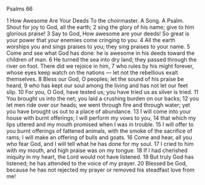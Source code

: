 Psalms 66

1	How Awesome Are Your Deeds To the choirmaster. A Song. A Psalm. Shout for joy to God, all the earth;
2	sing the glory of his name; give to him glorious praise!
3	Say to God, How awesome are your deeds! So great is your power that your enemies come cringing to you.
4	All the earth worships you and sings praises to you; they sing praises to your name.
5	Come and see what God has done: he is awesome in his deeds toward the children of man.
6	He turned the sea into dry land; they passed through the river on foot. There did we rejoice in him,
7	who rules by his might forever, whose eyes keep watch on the nations — let not the rebellious exalt themselves.
8	Bless our God, O peoples; let the sound of his praise be heard,
9	who has kept our soul among the living and has not let our feet slip.
10	For you, O God, have tested us; you have tried us as silver is tried.
11	You brought us into the net; you laid a crushing burden on our backs;
12	you let men ride over our heads; we went through fire and through water; yet you have brought us out to a place of abundance.
13	I will come into your house with burnt offerings; I will perform my vows to you,
14	that which my lips uttered and my mouth promised when I was in trouble.
15	I will offer to you burnt offerings of fattened animals, with the smoke of the sacrifice of rams; I will make an offering of bulls and goats.
16	Come and hear, all you who fear God, and I will tell what he has done for my soul.
17	I cried to him with my mouth, and high praise was on my tongue.
18	If I had cherished iniquity in my heart, the Lord would not have listened.
19	But truly God has listened; he has attended to the voice of my prayer.
20	Blessed be God, because he has not rejected my prayer or removed his steadfast love from me!

